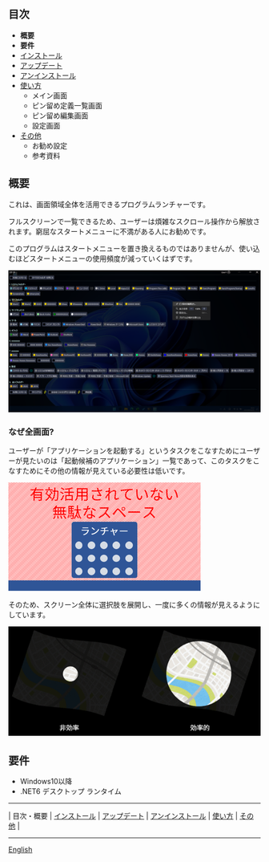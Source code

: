 ## 目次

- **概要**
- **要件**
- [インストール](install-ja.md)
- [アップデート](update-ja.md)
- [アンインストール](uninstall-ja.md)
- [使い方](usage-ja.md)
  - メイン画面
  - ピン留め定義一覧画面
  - ピン留め編集画面
  - 設定画面
- [その他](other-ja.md)
  - お勧め設定
  - 参考資料

## 概要

これは、画面領域全体を活用できるプログラムランチャーです。

フルスクリーンで一覧できるため、ユーザーは煩雑なスクロール操作から解放されます。窮屈なスタートメニューに不満がある人にお勧めです。

このプログラムはスタートメニューを置き換えるものではありませんが、使い込むほどスタートメニューの使用頻度が減っていくはずです。

![image](img/top-image-ja.png)

### なぜ全画面?

ユーザーが「アプリケーションを起動する」というタスクをこなすためにユーザーが見たいのは「起動候補のアプリケーション」一覧であって、このタスクをこなすためにその他の情報が見えている必要性は低いです。

![ランチャー例](img/bad-launcher-ja.png)

そのため、スクリーン全体に選択肢を展開し、一度に多くの情報が見えるようにしています。

![地図を見る](img/map-ja.png)

## 要件

- Windows10以降
- .NET6 デスクトップ ランタイム

---

| 目次・概要 | [インストール](install-ja.md) | [アップデート](update-ja.md) | [アンインストール](uninstall-ja.md) | [使い方](usage-ja.md) | [その他](other-ja.md) |

---

[English](index.md)

